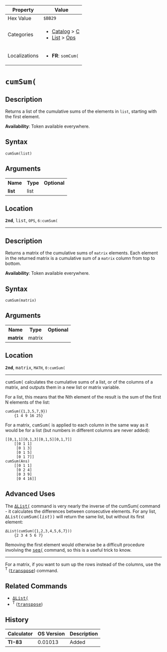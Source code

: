 | Property      | Value |
|---------------|-------|
| Hex Value     | `$BB29`|
| Categories    | <ul><li>[Catalog](<../categories/Catalog.md>) > [C](<../categories/Catalog.md#C>)</li><li>[List](<../categories/List.md>) > [Ops](<../categories/List.md#Ops>)</li></ul> |
| Localizations | <ul><li><b>FR</b>: `somCum(`</li></ul> |

# `cumSum(`

## Description
Returns a list of the cumulative sums of the elements in `list`, starting with the first element.


<b>Availability</b>: Token available everywhere.

## Syntax
`cumSum(list)`

## Arguments
<table>
<tr><th>Name</th><th>Type</th><th>Optional</th></tr>

<tr><td><b>list</b></td><td>list</td><td></td></tr>

</table>

## Location
<tt><kbd><b>2nd</b></kbd></tt>, <kbd>list</kbd>, `OPS`, `6:cumSum(`
<hr>

## Description
Returns a matrix of the cumulative sums of `matrix` elements. Each element in the returned matrix is a cumulative sum of a `matrix` column from top to bottom.


<b>Availability</b>: Token available everywhere.

## Syntax
`cumSum(matrix)`

## Arguments
<table>
<tr><th>Name</th><th>Type</th><th>Optional</th></tr>

<tr><td><b>matrix</b></td><td>matrix</td><td></td></tr>

</table>

## Location
<tt><kbd><b>2nd</b></kbd></tt>, <kbd>matrix</kbd>, `MATH`, `0:cumSum(`
<hr>

<tt>cumSum(</tt> calculates the cumulative sums of a list, or of the columns of a matrix, and outputs them in a new list or matrix variable.

For a list, this means that the Nth element of the result is the sum of the first N elements of the list:

```ti-basic
cumSum({1,3,5,7,9})
    {1 4 9 16 25}
```

For a matrix, <tt>cumSum(</tt> is applied to each column in the same way as it would be for a list (but numbers in different columns are never added):

```ti-basic
[[0,1,1][0,1,3][0,1,5][0,1,7]]
    [[0 1 1]
     [0 1 3]
     [0 1 5]
     [0 1 7]]
cumSum(Ans)
    [[0 1 1]
     [0 2 4]
     [0 3 9]
     [0 4 16]]
```

## Advanced Uses

The <tt><a href="ΔList(.md">ΔList(</a></tt> command is very nearly the inverse of the cumSum( command - it calculates the differences between consecutive elements. For any list, <tt>ΔList(cumSum(<em>list</em>))</tt> will return the same list, but without its first element:

```ti-basic
ΔList(cumSum({1,2,3,4,5,6,7}))
    {2 3 4 5 6 7}
```

Removing the first element would otherwise be a difficult procedure involving the <tt><a href="seq(.md">seq(</a></tt> command, so this is a useful trick to know.

* * *

For a matrix, if you want to sum up the rows instead of the columns, use the <tt><sup>T</sup></tt> (<tt><a href="transpose.md">transpose</a></tt>) command.

## Related Commands

*   <tt><a href="ΔList(.md">ΔList(</a></tt>
*   <tt><sup>T</sup></tt> (<tt><a href="transpose.md">transpose</a></tt>)

## History
| Calculator | OS Version | Description |
|------------|------------|-------------|
| <b>TI-83</b> | 0.01013 | Added |


